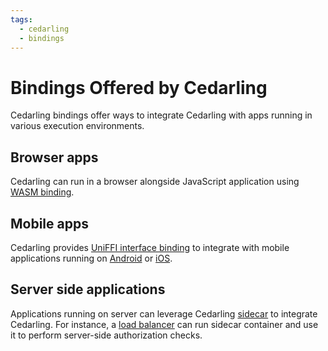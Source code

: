 ```yaml
---
tags:
  - cedarling
  - bindings
---
```


# Bindings Offered by Cedarling

Cedarling bindings offer ways to integrate Cedarling with apps running in 
various execution environments. 

## Browser apps 

Cedarling can run in a browser alongside JavaScript 
application using [WASM binding](./cedarling-wasm.md). 

## Mobile apps

Cedarling provides [UniFFI interface binding](./uniffi/cedarling-uniffi.md) to integrate with mobile applications running on [Android](./uniffi/cedarling-android.md) 
or [iOS](./cedarling-ios.md).

## Server side applications

Applications running on server can leverage 
Cedarling [sidecar](./cedarling-sidecar.md) to integrate Cedarling. For instance,
a [load balancer](./cedarling-krakend.md) can run sidecar container and use it
to perform server-side authorization checks.

